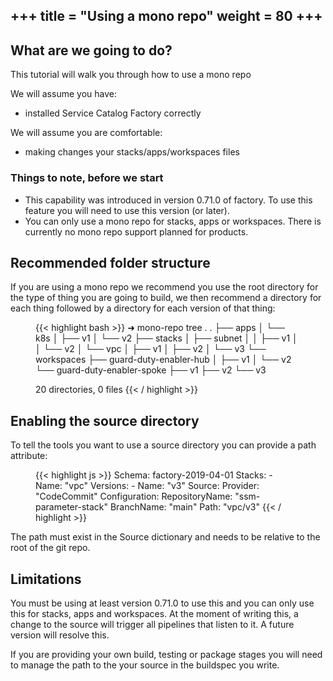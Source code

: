 +++
title = "Using a mono repo"
weight = 80
+++
---

## What are we going to do?

This tutorial will walk you through how to use a mono repo

We will assume you have:
 
 - installed Service Catalog Factory correctly

We will assume you are comfortable:
 - making changes your stacks/apps/workspaces files
 

### Things to note, before we start

- This capability was introduced in version 0.71.0 of factory.  To use this feature you will need to use this version (or
  later).
- You can only use a mono repo for stacks, apps or workspaces.  There is currently no mono repo support planned
  for products.

## Recommended folder structure

If you are using a mono repo we recommend you use the root directory for the type of thing you are going to build, we 
then recommend a directory for each thing followed by a directory for each version of that thing:


 <figure>
  {{< highlight bash >}}
➜  mono-repo tree .
.
├── apps
│     └── k8s
│         ├── v1
│         └── v2
├── stacks
│     ├── subnet
│     │     ├── v1
│     │     └── v2
│     └── vpc
│         ├── v1
│         ├── v2
│         └── v3
└── workspaces
    ├── guard-duty-enabler-hub
    │     ├── v1
    │     └── v2
    └── guard-duty-enabler-spoke
        ├── v1
        ├── v2
        └── v3

20 directories, 0 files
{{< / highlight >}}
 </figure>


## Enabling the source directory

To tell the tools you want to use a source directory you can provide a path attribute:

 <figure>
  {{< highlight js >}}
Schema: factory-2019-04-01
Stacks:
  - Name: "vpc"
    Versions:
      - Name: "v3"
        Source:
          Provider: "CodeCommit"
          Configuration:
            RepositoryName: "ssm-parameter-stack"
            BranchName: "main"
          Path: "vpc/v3"
  {{< / highlight >}}
 </figure>

The path must exist in the Source dictionary and needs to be relative to the root of the git repo.

## Limitations
You must be using at least version 0.71.0 to use this and you can only use this for stacks, apps and workspaces.  At the 
moment of writing this, a change to the source will trigger all pipelines that listen to it.  A future version will 
resolve this. 

If you are providing your own build, testing or package stages you will need to manage the path to the your source in the
buildspec you write. 